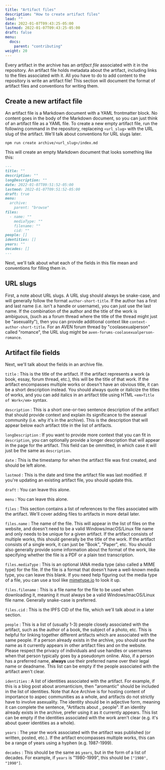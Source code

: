 ```yaml
---
title: "Artifact files"
description: "How to create artifact files"
lead: ""
date: 2022-01-07T09:43:25-05:00
lastmod: 2022-01-07T09:43:25-05:00
draft: false
menu:
  docs:
    parent: "contributing"
weight: 20
---
```


Every artifact in the archive has an *artifact file* associated with it in the
repository. An artifact file holds metadata about the artifact, including links
to the files associated with it. All you have to do to add content to the
repository is write an artifact file! This section will document the format of
artifact files and conventions for writing them.

## Create a new artifact file

An artifact file is a Markdown document with a YAML frontmatter block. No
content goes in the body of the Markdown document, so you can just think of an
artifact file as a YAML file. To create a new empty artifact file, run the
following command in the repository, replaceing `<url_slug>` with the URL slug
of the artifact. We'll talk about conventions for URL slugs later.

```shell
npm run create archive/<url_slug>/index.md
```

This will create an empty Markdown document that looks something like this:

```markdown
---
title: ""
description: ""
longDescription: ""
date: 2022-01-07T09:51:52-05:00
lastmod: 2022-01-07T09:51:52-05:00
draft: true
menu:
  archive:
    parent: "browse"
files:
  - name: ""
    mediaType: ""
    filename: ""
    cid: ""
people: []
identities: []
years: ""
decades: []
---
```

Next, we'll talk about what each of the fields in this file mean and
conventions for filling them in.

## URL slugs

First, a note about URL slugs. A URL slug should always be snake-case, and will
generally follow the format `author-short-title`. If the author has a first and
last name (i.e. isn't a handle or username), you can just use the last name. If
the combination of the author and the title of the work is ambiguous, (such as
a forum thread where the title of the thread might just be "asexuality"), then
you can provide additional context like `context-author-short-title`. For an
AVEN forum thread by "coolasexualperson" called "romance", the URL slug might
be `aven-forums-coolasexualperson-romance`.

## Artifact file fields

Next, we'll talk about the fields in an archive file.

`title`
: This is the title of the artifact. If the artifact represents a work (a book,
essay, forum thread, etc.), this will be the title of that work. If the
artifact encompasses multiple works or doesn't have an obvious title, it can be
a short description instead. You should always quote or italicize the titles of
works, and you can add italics in an artifact title using HTML `<em>Title of
Work</em>` syntax.

`description`
: This is a short one-or-two sentence description of the artifact that should
provide context and explain its significance to the asexual community (i.e. why
it's in the archive). This is the description that will appear below each
artifact title in the list of artifacts.

`longDescription`
: If you want to provide more context that you can fit in `description`, you
can optionally provide a longer description that will appear in the page for
the artifact. This field can be ommitted, in which case it will just be the
same as `description`.

`date`
: This is the timestamp for when the artifact file was first created, and
should be left alone.

`lastmod`
: This is the date and time the artifact file was last modified. If you're
updating an existing artifact file, you should update this.

`draft`
: You can leave this alone.

`menu`
: You can leave this alone.

`files`
: This section contains a list of references to the files associated with the
artifact. We'll cover adding files to artifacts in more detail later.

`files.name`
: The name of the file. This will appear in the list of files on the website,
and doesn't need to be a valid Windows/macOS/Linux file name and only needs to
be unique for a given artifact. If the artifact consists of multiple works,
this should generally be the title of the work. If the artifact consists of a
single work, it can just be "Book", "Paper", etc. You should also generally
provide some information about the format of the work, like specifying whether
the file is a PDF or a plain text transcription.

`files.mediaType`
: This is an optional IANA media type (also called a MIME type) for the file.
If the file is a format that doesn't have a well-known media type, you can
leave this blank. If you need help figuring out the media type of a file, you
can use a tool like [mimetype.io](https://mimetype.io/) to look it up.

`files.filename`
: This is a file name for the file to be used when downloading it, meaning it
must always be a valid Windows/macOS/Linux file name. Generally snake-case is
preferred.

`files.cid`
: This is the IPFS CID of the file, which we'll talk about in a later section.

`people`
: This is a list of (usually 1-3) people closely associated with the artifact,
such as the author of a book, the subject of a photo, etc. This is helpful for
linking together different artifacts which are associated with the same people.
If a person already exists in the archive, you should use the name as it
currently appears in other artifact files and on the website. Please respect
the privacy of individuals and use handles or usernames when that person
typically goes by a pseudonym online. Also, if a person has a preferred name,
**always** use their preferred name over their legal name or deadname. This
list can be empty if the people associated with the artifact aren't clear.

`identities`
: A list of identities associated with the artifact. For example, if this is a
blog post about aromanticism, then "aromantic" should be included in the list
of identities. Note that Ace Archive is for hosting content of importance to
aspec communities as a whole, and artifacts do not strictly have to involve
asexuality. The identity should be in adjective form, meaning it can complete
the sentence, "Artifacts about _ people". If an identity already exists in the
archive, prefer using it as it currently appears. This list can be empty if the
identities associated with the work aren't clear (e.g. it's about queer
identities as a whole).

`years`
: The year the work associated with the artifact was published (or written,
posted, etc.). If the artifact encompasses multiple works, this can be a range
of years using a hyphen (e.g. 1987-1999).

`decades`
: This should be the same as `years`, but in the form of a list of decades. For
example, if `years` is "1980-1999", this should be `["1980", "1990"]`.
